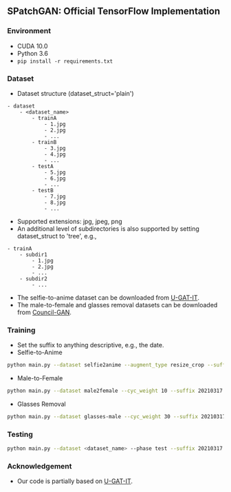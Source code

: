 ## SPatchGAN: Official TensorFlow Implementation

### Environment
- CUDA 10.0
- Python 3.6
- ``pip install -r requirements.txt``

### Dataset

- Dataset structure (dataset_struct='plain')
```
- dataset
    - <dataset_name>
        - trainA
            - 1.jpg
            - 2.jpg
            - ...
        - trainB
            - 3.jpg
            - 4.jpg
            - ...
        - testA
            - 5.jpg
            - 6.jpg
            - ...
        - testB
            - 7.jpg
            - 8.jpg
            - ...
```

- Supported extensions: jpg, jpeg, png
- An additional level of subdirectories is also supported by setting dataset_struct to 'tree', e.g.,
```
- trainA
    - subdir1
        - 1.jpg
        - 2.jpg
        - ...
    - subdir2
        - ...
```
- The selfie-to-anime dataset can be downloaded from [U-GAT-IT](https://github.com/taki0112/UGATIT).
- The male-to-female and glasses removal datasets can be downloaded from [Council-GAN](https://github.com/Onr/Council-GAN).

### Training

- Set the suffix to anything descriptive, e.g., the date.
- Selfie-to-Anime
```bash
python main.py --dataset selfie2anime --augment_type resize_crop --suffix 20210317
```

- Male-to-Female
```bash
python main.py --dataset male2female --cyc_weight 10 --suffix 20210317
```

- Glasses Removal
```bash
python main.py --dataset glasses-male --cyc_weight 30 --suffix 20210317
```

### Testing

```bash
python main.py --dataset <dataset_name> --phase test --suffix 20210317
```

### Acknowledgement
- Our code is partially based on [U-GAT-IT](https://github.com/taki0112/UGATIT).